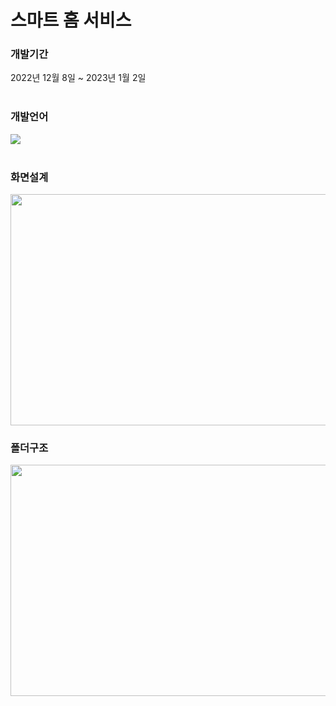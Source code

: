 <h1>스마트 홈 서비스</h1>

<h3>개발기간</h3>
2022년 12월 8일 ~ 2023년 1월 2일
</br></br>

<h3>개발언어</h3>
<img src="https://img.shields.io/badge/Kotlin-7F52FF?style=for-the-badge&logo=Kotlin&logoColor=white">
</br></br>

<h3>화면설계</h3>
<img src="[/uploads/1848994ad25765da30fa8ef3684c67bc/캡처.PNG](https://user-images.githubusercontent.com/103883791/212575663-7217c979-dc50-4edd-8cf8-d41ebfcb66ee.PNG)"  width="700" height="370">

<h3>폴더구조</h3>
<img src="[/uploads/1848994ad25765da30fa8ef3684c67bc/캡처.PNG](https://user-images.githubusercontent.com/103883791/212575685-4ab8f899-6228-430d-b01f-7f12b1c7e35e.PNG)"  width="700" height="370">
